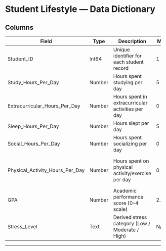 # Student Lifestyle — Data Dictionary

## Columns

| Field                           | Type    | Description                                          | Min   | Max   | Average   | Distinct | Notes |
|---------------------------------|---------|------------------------------------------------------|-------|-------|-----------|----------|-------|
| Student_ID                      | Int64   | Unique identifier for each student record            | 1     | 1000  | 500.5     | 1000     | Identifier only, not used for analysis |
| Study_Hours_Per_Day             | Number  | Hours spent studying per day                         | 5     | 10    | 7.4613    | 51       | Continuous numeric |
| Extracurricular_Hours_Per_Day   | Number  | Hours spent in extracurricular activities per day    | 0     | 4     | 2.0241    | 41       | Continuous numeric |
| Sleep_Hours_Per_Day             | Number  | Hours slept per day                                  | 5     | 10    | 7.5115    | 51       | Continuous numeric |
| Social_Hours_Per_Day            | Number  | Hours spent socializing per day                      | 0     | 6     | 2.67179   | 61       | Continuous numeric |
| Physical_Activity_Hours_Per_Day | Number  | Hours spent on physical activity/exercise per day    | 0     | 13    | 4.3313    | 112      | Continuous numeric (possible outliers >10h) |
| GPA                             | Number  | Academic performance score (0–4 scale)              | 2.24  | 4     | 3.11735   | 143      | Target variable |
| Stress_Level                    | Text    | Derived stress category (Low / Moderate / High)      | N/A   | N/A   | N/A       | 3        | Categories: Low, Moderate, High |

---
